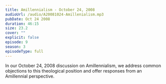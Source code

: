 ```yaml
---
title: Amillennialism - October 24, 2008
audioUrl: /audio/A20081024-Amillenialism.mp3
pubDate: Oct 24 2008
duration: 46:15
size: 23.2
cover: ""
explicit: false
episode: 9
season: 3
episodeType: full
---
```

In our October 24, 2008 discussion on Amillennialism, we address common objections to this theological position and offer responses from an Amillennial perspective.
